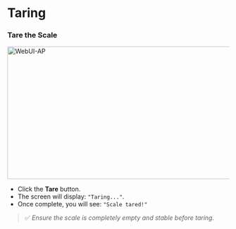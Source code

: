 # Taring

### **Tare the Scale**
<img src="media/usage/calibration1.png" alt="WebUI-AP" width="600" height="300"><br>
- Click the **Tare** button.
- The screen will display: `"Taring..."`.
- Once complete, you will see: `"Scale tared!"`

> ✅ *Ensure the scale is completely empty and stable before taring.*

